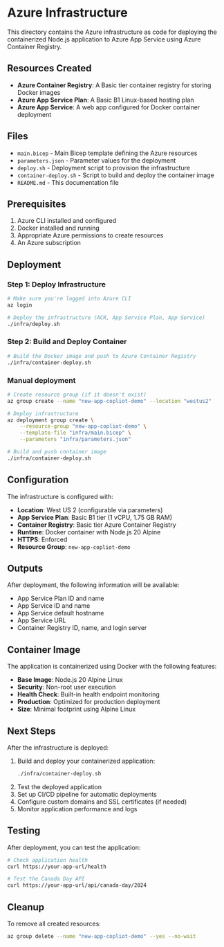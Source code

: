 # Azure Infrastructure

This directory contains the Azure infrastructure as code for deploying the containerized Node.js application to Azure App Service using Azure Container Registry.

## Resources Created

- **Azure Container Registry**: A Basic tier container registry for storing Docker images
- **Azure App Service Plan**: A Basic B1 Linux-based hosting plan
- **Azure App Service**: A web app configured for Docker container deployment

## Files

- `main.bicep` - Main Bicep template defining the Azure resources
- `parameters.json` - Parameter values for the deployment
- `deploy.sh` - Deployment script to provision the infrastructure
- `container-deploy.sh` - Script to build and deploy the container image
- `README.md` - This documentation file

## Prerequisites

1. Azure CLI installed and configured
2. Docker installed and running
3. Appropriate Azure permissions to create resources
4. An Azure subscription

## Deployment

### Step 1: Deploy Infrastructure

```bash
# Make sure you're logged into Azure CLI
az login

# Deploy the infrastructure (ACR, App Service Plan, App Service)
./infra/deploy.sh
```

### Step 2: Build and Deploy Container

```bash
# Build the Docker image and push to Azure Container Registry
./infra/container-deploy.sh
```

### Manual deployment

```bash
# Create resource group (if it doesn't exist)
az group create --name "new-app-copliot-demo" --location "westus2"

# Deploy infrastructure
az deployment group create \
    --resource-group "new-app-copliot-demo" \
    --template-file "infra/main.bicep" \
    --parameters "infra/parameters.json"

# Build and push container image
./infra/container-deploy.sh
```

## Configuration

The infrastructure is configured with:

- **Location**: West US 2 (configurable via parameters)
- **App Service Plan**: Basic B1 tier (1 vCPU, 1.75 GB RAM)
- **Container Registry**: Basic tier Azure Container Registry
- **Runtime**: Docker container with Node.js 20 Alpine
- **HTTPS**: Enforced
- **Resource Group**: `new-app-copliot-demo`

## Outputs

After deployment, the following information will be available:

- App Service Plan ID and name
- App Service ID and name  
- App Service default hostname
- App Service URL
- Container Registry ID, name, and login server

## Container Image

The application is containerized using Docker with the following features:

- **Base Image**: Node.js 20 Alpine Linux
- **Security**: Non-root user execution
- **Health Check**: Built-in health endpoint monitoring
- **Production**: Optimized for production deployment
- **Size**: Minimal footprint using Alpine Linux

## Next Steps

After the infrastructure is deployed:

1. Build and deploy your containerized application:
   ```bash
   ./infra/container-deploy.sh
   ```
2. Test the deployed application
3. Set up CI/CD pipeline for automatic deployments
4. Configure custom domains and SSL certificates (if needed)
5. Monitor application performance and logs

## Testing

After deployment, you can test the application:

```bash
# Check application health
curl https://your-app-url/health

# Test the Canada Day API
curl https://your-app-url/api/canada-day/2024
```

## Cleanup

To remove all created resources:

```bash
az group delete --name "new-app-copliot-demo" --yes --no-wait
```